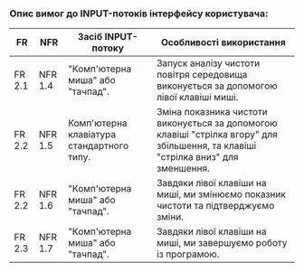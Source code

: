 ### Опис вимог до INPUT-потоків інтерфейсу користувача:

| FR    | NFR   | Засіб INPUT-потоку                                | Особливості використання                                                                      |
|-------|-------|--------------------------------------------------|-----------------------------------------------------------------------------------------------|
| FR 2.1 | NFR 1.4| "Комп'ютерна миша" або "тачпад". | Запуск аналізу чистоти повітря середовища виконується за допомогою лівої клавіші миші.                      |
| FR 2.2 | NFR 1.5| Комп'ютерна клавіатура стандартного типу.                | Зміна показника чистоти виконується за допомогою клавіші "стрілка вгору" для збільшення, та клавіші "стрілка вниз" для зменшення.                        |
| FR 2.2 | NFR 1.6| "Комп'ютерна миша" або "тачпад". | Завдяки лівої клавіши на миші, ми змінюємо показник чистоти та підтверджуємо зміни.          |
| FR 2.3 | NFR 1.7| "Комп'ютерна миша" або "тачпад". | Завдяки лівої клавіши на миші, ми завершуємо роботу із програмою.                         |
